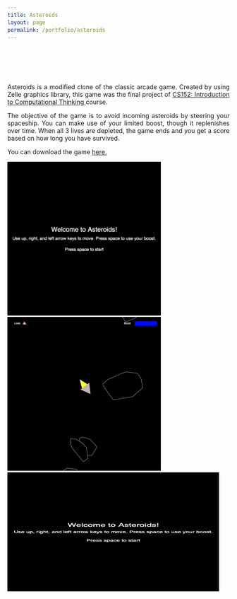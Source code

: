 ```yaml
---
title: Asteroids
layout: page
permalink: /portfolio/asteroids
---
```

<head>
<style>

.center {
  display: block;
  margin-left: auto;
  margin-right: auto;
  width: 100%;
}

</style>
</head>

<p align="justify" style="margin-top: 6rem;">Asteroids is a modified clone of the classic arcade game. Created by using Zelle graphics library, this game was the final project of <a href="https://cs.colby.edu/courses/F18/cs152-labs/"> CS152: Introduction to Computational Thinking </a> course. </p>

<p align="justify"> The objective of the game is to avoid incoming asteroids by steering your spaceship. You can make use of your limited boost, though it replenishes over time. When all 3 lives are depleted, the game ends and you get a score based on how long you have survived. </p>

<p align="justify"> You can download the game <a href="https://github.com/izgebayyurt/asteroids"> here. </a> </p>


<img src="/assets/asteroids/main_menu.png" style="width:348px; height:348px" class="center">

<img src="/assets/asteroids/in_game.png" style="width:348px; height:348px" class="center">

<img src="/assets/asteroids/gameplay.gif" style="width:480px; height:270px" class="center">
